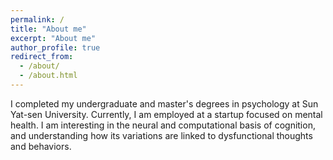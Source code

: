 ```yaml
---
permalink: /
title: "About me"
excerpt: "About me"
author_profile: true
redirect_from: 
  - /about/
  - /about.html
---
```

I completed my undergraduate and master's degrees in psychology at Sun Yat-sen University. Currently, I am employed at a startup focused on mental health. I am interesting in the neural and computational basis of cognition, and understanding how its variations are linked to dysfunctional thoughts and behaviors.
